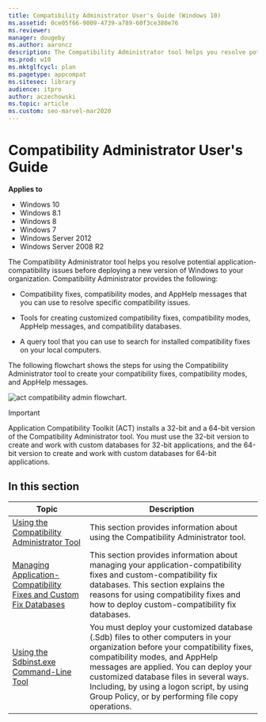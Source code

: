 ```yaml
---
title: Compatibility Administrator User's Guide (Windows 10)
ms.assetid: 0ce05f66-9009-4739-a789-60f3ce380e76
ms.reviewer: 
manager: dougeby
ms.author: aaroncz
description: The Compatibility Administrator tool helps you resolve potential application-compatibility issues before deploying a new version of Windows.
ms.prod: w10
ms.mktglfcycl: plan
ms.pagetype: appcompat
ms.sitesec: library
audience: itpro
author: aczechowski
ms.topic: article
ms.custom: seo-marvel-mar2020
---
```


# Compatibility Administrator User's Guide


**Applies to**

- Windows 10
- Windows 8.1
- Windows 8
- Windows 7
- Windows Server 2012
- Windows Server 2008 R2

The Compatibility Administrator tool helps you resolve potential application-compatibility issues before deploying a new version of Windows to your organization. Compatibility Administrator provides the following:

- Compatibility fixes, compatibility modes, and AppHelp messages that you can use to resolve specific compatibility issues.

- Tools for creating customized compatibility fixes, compatibility modes, AppHelp messages, and compatibility databases.

- A query tool that you can use to search for installed compatibility fixes on your local computers.

The following flowchart shows the steps for using the Compatibility Administrator tool to create your compatibility fixes, compatibility modes, and AppHelp messages.

![act compatibility admin flowchart.](images/dep-win8-l-act-compatadminflowchart.jpg)

> [!IMPORTANT]
> Application Compatibility Toolkit (ACT) installs a 32-bit and a 64-bit version of the Compatibility Administrator tool. You must use the 32-bit version to create and work with custom databases for 32-bit applications, and the 64-bit version to create and work with custom databases for 64-bit applications.

## In this section

|Topic|Description|
|--- |--- |
|[Using the Compatibility Administrator Tool](using-the-compatibility-administrator-tool.md)|This section provides information about using the Compatibility Administrator tool.|
|[Managing Application-Compatibility Fixes and Custom Fix Databases](managing-application-compatibility-fixes-and-custom-fix-databases.md)|This section provides information about managing your application-compatibility fixes and custom-compatibility fix databases. This section explains the reasons for using compatibility fixes and how to deploy custom-compatibility fix databases.|
|[Using the Sdbinst.exe Command-Line Tool](using-the-sdbinstexe-command-line-tool.md)|You must deploy your customized database (.Sdb) files to other computers in your organization before your compatibility fixes, compatibility modes, and AppHelp messages are applied. You can deploy your customized database files in several ways. Including, by using a logon script, by using Group Policy, or by performing file copy operations.|
